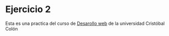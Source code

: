 # Ejercicio 2

Esta es una practica del curso de [Desarollo web](https://av-exactas.ucc.mx/mod/assign/view.php?id=7626) de la universidad Cristóbal Colón
